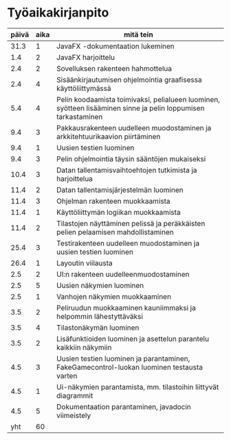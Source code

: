 # Työaikakirjanpito

päivä | aika | mitä tein
----- | ---- | ---------
31.3 | 1 | JavaFX -dokumentaation lukeminen
1.4 | 2 | JavaFX harjoittelu
2.4 | 2 | Sovelluksen rakenteen hahmottelua
2.4 | 4 | Sisäänkirjautumisen ohjelmointia graafisessa käyttöliittymässä
5.4 | 4 | Pelin koodaamista toimivaksi, pelialueen luominen, syötteen lisääminen sinne ja pelin loppumisen tarkastaminen
9.4 | 3 | Pakkausrakenteen uudelleen muodostaminen ja arkkitehtuurikaavion piirtäminen
9.4 | 1 | Uusien testien luominen
9.4 | 3 | Pelin ohjelmointia täysin sääntöjen mukaiseksi
10.4| 3 | Datan tallentamisvaihtoehtojen tutkimista ja harjoittelua
11.4| 2 | Datan tallentamisjärjestelmän luominen
11.4| 3 | Ohjelman rakenteen muokkaamista
11.4| 1 | Käyttöliittymän logiikan muokkaamista
11.4| 2 | Tilastojen näyttäminen pelissä ja peräkkäisten pelien pelaamisen mahdollistaminen
25.4| 3 | Testirakenteen uudelleen muodostaminen ja uusien testien luominen
26.4| 1 | Layoutin viilausta
2.5 | 2 | UI:n rakenteen uudelleenmuodostaminen
2.5 | 5 | Uusien näkymien luominen
2.5 | 1 | Vanhojen näkymien muokkaaminen
3.5 | 2 | Peliruudun muokkaaminen kauniimmaksi ja helpommin lähestyttäväksi
3.5 | 4 | Tilastonäkymän luominen
3.5 | 2 | Lisäfunktioiden luominen ja asettelun parantelu kaikkiin näkymiin
4.5 | 3 | Uusien testien luominen ja parantaminen, FakeGamecontrol-luokan luominen testausta varten
4.5 | 1 | Ui-näkymien parantamista, mm. tilastoihin liittyvät diagrammit
4.5 | 5 | Dokumentaation parantaminen, javadocin viimeistely
yht | 60|

